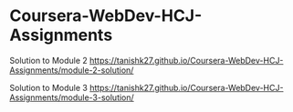 # Coursera-WebDev-HCJ-Assignments

Solution to Module 2
https://tanishk27.github.io/Coursera-WebDev-HCJ-Assignments/module-2-solution/

Solution to Module 3
https://tanishk27.github.io/Coursera-WebDev-HCJ-Assignments/module-3-solution/
